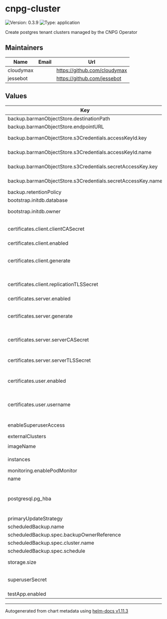 # cnpg-cluster

![Version: 0.3.9](https://img.shields.io/badge/Version-0.3.9-informational?style=flat-square) ![Type: application](https://img.shields.io/badge/Type-application-informational?style=flat-square)

Create postgres tenant clusters managed by the CNPG Operator

## Maintainers

| Name | Email | Url |
| ---- | ------ | --- |
| cloudymax |  | <https://github.com/cloudymax> |
| jessebot |  | <https://github.com/jessebot> |

## Values

| Key | Type | Default | Description |
|-----|------|---------|-------------|
| backup.barmanObjectStore.destinationPath | string | `"s3://backups"` |  |
| backup.barmanObjectStore.endpointURL | string | `"http://HOST:PORT"` |  |
| backup.barmanObjectStore.s3Credentials.accessKeyId.key | string | `"ACCESS_KEY_ID"` | key in Kubernetes Secret to use for S3 access key ID |
| backup.barmanObjectStore.s3Credentials.accessKeyId.name | string | `"aws-creds"` | existing Kubernetes Secret to use for S3 access key ID |
| backup.barmanObjectStore.s3Credentials.secretAccessKey.key | string | `"ACCESS_SECRET_KEY"` | key in Kubernetes Secret to use for S3 secret key |
| backup.barmanObjectStore.s3Credentials.secretAccessKey.name | string | `"aws-creds"` | existing Kubernetes Secret to use for S3 secret key |
| backup.retentionPolicy | string | `"30d"` | how long to keep backups for |
| bootstrap.initdb.database | string | `"app"` | initial database to create |
| bootstrap.initdb.owner | string | `"app"` | owner of the initial database that is created above |
| certificates.client.clientCASecret | string | `""` | name of existing Kubernetes Secret for the postgresql client Certificate Authority cert, ignored if certificates.generate is true |
| certificates.client.enabled | bool | `false` | enable using client certificates |
| certificates.client.generate | bool | `false` | generate client certs using cert-manager. if true the following are ignored: certificates.clientCASecret, certificates.replicationTLSSecret |
| certificates.client.replicationTLSSecret | string | `""` | name of existing Kubernetes Secret for the postgresql replication TLS cert ignored if certificates.generate is true |
| certificates.server.enabled | bool | `false` | enable using server certificates |
| certificates.server.generate | bool | `false` | generate server certs using cert-manager. if true the following are ignored: certificates.serverTLSSecret, certificates.serverCASecret |
| certificates.server.serverCASecret | string | `""` | name of existing Kubernetes Secret for the postgresql server Certificate Authority cert, ignored if certificates.generate is true |
| certificates.server.serverTLSSecret | string | `""` | name of existing Kubernetes Secret for the postgresql server TLS cert, ignored if certificates.generate is true |
| certificates.user.enabled | bool | `false` | create a certificate for a user to connect to postgres using CertManager requires server and client certificate generation enabled |
| certificates.user.username | list | `["app"]` | List of names of users to create a cert for, eg: the DbOwner specified earlier. This data populated into the commonName field of the certificate. |
| enableSuperuserAccess | bool | `false` | CNPG disables the postgres superuser by default must be explicitly enabled |
| externalClusters | list | `[]` |  |
| imageName | string | `"ghcr.io/cloudnative-pg/postgresql:16.0"` | image to use for all tenant pods |
| instances | int | `3` | number of postgres replicas minimum 1 required |
| monitoring.enablePodMonitor | bool | `false` | enable monitoring via Prometheus |
| name | string | `"cnpg"` |  |
| postgresql.pg_hba | list | `["hostnossl all all 0.0.0.0/0 reject","hostssl all all 0.0.0.0/0 cert clientcert=verify-full"]` | records for the pg_hba.conf file. ref: https://www.postgresql.org/docs/current/auth-pg-hba-conf.html |
| primaryUpdateStrategy | string | `"unsupervised"` |  |
| scheduledBackup.name | string | `"example-backup"` | name to use for your scheduled backup job |
| scheduledBackup.spec.backupOwnerReference | string | `"self"` |  |
| scheduledBackup.spec.cluster.name | string | `"pg-backup"` |  |
| scheduledBackup.spec.schedule | string | `"0 0 0 * * *"` | crontab style schedule to run the backups |
| storage.size | string | `"1Gi"` | how much storage to allocate to the postgresql cluster |
| superuserSecret | string | `""` | name of existing secret to use as superuser redentials will be randomly generated if not specified. |
| testApp.enabled | bool | `false` |  |

----------------------------------------------
Autogenerated from chart metadata using [helm-docs v1.11.3](https://github.com/norwoodj/helm-docs/releases/v1.11.3)
